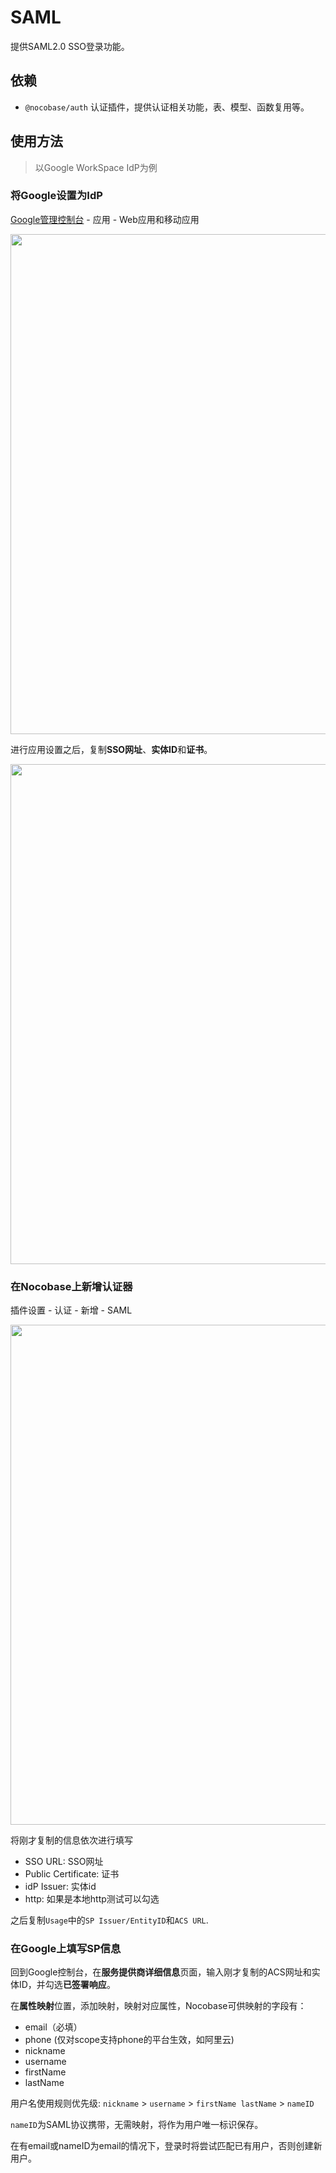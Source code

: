 # SAML

提供SAML2.0 SSO登录功能。

## 依赖

- `@nocobase/auth` 认证插件，提供认证相关功能，表、模型、函数复用等。

## 使用方法

> 以Google WorkSpace IdP为例

### 将Google设置为IdP

[Google管理控制台](https://admin.google.com/) - 应用 - Web应用和移动应用

<img src="https://s2.loli.net/2023/05/18/O7UYh9pjePrKzTq.png" width="800px" />   


进行应用设置之后，复制**SSO网址**、**实体ID**和**证书**。

<img src="https://s2.loli.net/2023/05/18/Mpwk3dAIvShmUCe.png" width="800px"/>

### 在Nocobase上新增认证器

插件设置 - 认证 - 新增 - SAML

<img src="https://s2.loli.net/2023/05/18/EpXsJ1BM5lju2mY.png" width="800px" />

将刚才复制的信息依次进行填写
- SSO URL: SSO网址
- Public Certificate: 证书
- idP Issuer: 实体id
- http: 如果是本地http测试可以勾选

之后复制`Usage`中的`SP Issuer/EntityID`和`ACS URL`.

### 在Google上填写SP信息

回到Google控制台，在**服务提供商详细信息**页面，输入刚才复制的ACS网址和实体ID，并勾选**已签署响应**。

在**属性映射**位置，添加映射，映射对应属性，Nocobase可供映射的字段有：

- email（必填）
- phone (仅对scope支持phone的平台生效，如阿里云)
- nickname
- username
- firstName
- lastName

用户名使用规则优先级: `nickname` > `username` > `firstName lastName` > `nameID`

`nameID`为SAML协议携带，无需映射，将作为用户唯一标识保存。

在有email或nameID为email的情况下，登录时将尝试匹配已有用户，否则创建新用户。